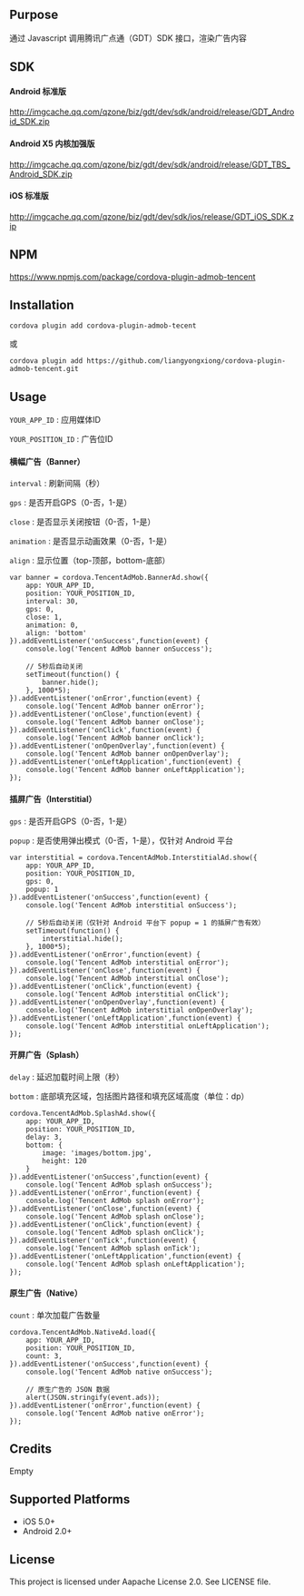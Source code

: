 ## Purpose
通过 Javascript 调用腾讯广点通（GDT）SDK 接口，渲染广告内容

## SDK

#### Android 标准版

http://imgcache.qq.com/qzone/biz/gdt/dev/sdk/android/release/GDT_Android_SDK.zip

#### Android X5 内核加强版

http://imgcache.qq.com/qzone/biz/gdt/dev/sdk/android/release/GDT_TBS_Android_SDK.zip

#### iOS 标准版

http://imgcache.qq.com/qzone/biz/gdt/dev/sdk/ios/release/GDT_iOS_SDK.zip

## NPM
https://www.npmjs.com/package/cordova-plugin-admob-tencent

## Installation

    cordova plugin add cordova-plugin-admob-tecent

或

    cordova plugin add https://github.com/liangyongxiong/cordova-plugin-admob-tencent.git

## Usage

`YOUR_APP_ID` : 应用媒体ID

`YOUR_POSITION_ID` : 广告位ID

#### 横幅广告（Banner）

`interval` : 刷新间隔（秒）

`gps` : 是否开启GPS（0-否，1-是）

`close` : 是否显示关闭按钮（0-否，1-是）

`animation` : 是否显示动画效果（0-否，1-是）

`align` : 显示位置（top-顶部，bottom-底部）

    var banner = cordova.TencentAdMob.BannerAd.show({
        app: YOUR_APP_ID,
        position: YOUR_POSITION_ID,
        interval: 30,
        gps: 0,
        close: 1,
        animation: 0,
        align: 'bottom'
    }).addEventListener('onSuccess',function(event) {
        console.log('Tencent AdMob banner onSuccess');

        // 5秒后自动关闭
        setTimeout(function() {
            banner.hide();
        }, 1000*5);
    }).addEventListener('onError',function(event) {
        console.log('Tencent AdMob banner onError');
    }).addEventListener('onClose',function(event) {
        console.log('Tencent AdMob banner onClose');
    }).addEventListener('onClick',function(event) {
        console.log('Tencent AdMob banner onClick');
    }).addEventListener('onOpenOverlay',function(event) {
        console.log('Tencent AdMob banner onOpenOverlay');
    }).addEventListener('onLeftApplication',function(event) {
        console.log('Tencent AdMob banner onLeftApplication');
    });

#### 插屏广告（Interstitial）

`gps` : 是否开启GPS（0-否，1-是）

`popup` : 是否使用弹出模式（0-否，1-是），仅针对 Android 平台

    var interstitial = cordova.TencentAdMob.InterstitialAd.show({
        app: YOUR_APP_ID,
        position: YOUR_POSITION_ID,
        gps: 0,
        popup: 1
    }).addEventListener('onSuccess',function(event) {
        console.log('Tencent AdMob interstitial onSuccess');

        // 5秒后自动关闭（仅针对 Android 平台下 popup = 1 的插屏广告有效）
        setTimeout(function() {
            interstitial.hide();
        }, 1000*5);
    }).addEventListener('onError',function(event) {
        console.log('Tencent AdMob interstitial onError');
    }).addEventListener('onClose',function(event) {
        console.log('Tencent AdMob interstitial onClose');
    }).addEventListener('onClick',function(event) {
        console.log('Tencent AdMob interstitial onClick');
    }).addEventListener('onOpenOverlay',function(event) {
        console.log('Tencent AdMob interstitial onOpenOverlay');
    }).addEventListener('onLeftApplication',function(event) {
        console.log('Tencent AdMob interstitial onLeftApplication');
    });

#### 开屏广告（Splash）

`delay` : 延迟加载时间上限（秒）

`bottom` : 底部填充区域，包括图片路径和填充区域高度（单位：dp）

    cordova.TencentAdMob.SplashAd.show({
        app: YOUR_APP_ID,
        position: YOUR_POSITION_ID,
        delay: 3,
        bottom: {
            image: 'images/bottom.jpg',
            height: 120
        }
    }).addEventListener('onSuccess',function(event) {
        console.log('Tencent AdMob splash onSuccess');
    }).addEventListener('onError',function(event) {
        console.log('Tencent AdMob splash onError');
    }).addEventListener('onClose',function(event) {
        console.log('Tencent AdMob splash onClose');
    }).addEventListener('onClick',function(event) {
        console.log('Tencent AdMob splash onClick');
    }).addEventListener('onTick',function(event) {
        console.log('Tencent AdMob splash onTick');
    }).addEventListener('onLeftApplication',function(event) {
        console.log('Tencent AdMob splash onLeftApplication');
    });

#### 原生广告（Native）

`count` : 单次加载广告数量

    cordova.TencentAdMob.NativeAd.load({
        app: YOUR_APP_ID,
        position: YOUR_POSITION_ID,
        count: 3,
    }).addEventListener('onSuccess',function(event) {
        console.log('Tencent AdMob native onSuccess');

        // 原生广告的 JSON 数据
        alert(JSON.stringify(event.ads));
    }).addEventListener('onError',function(event) {
        console.log('Tencent AdMob native onError');
    });

## Credits
Empty

## Supported Platforms
+ iOS 5.0+
+ Android 2.0+

## License
This project is licensed under Aapache License 2.0. See LICENSE file.

